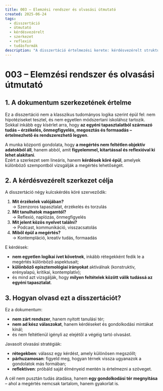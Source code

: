 ```yaml
---
title: 003 – Elemzési rendszer és olvasási útmutató
created: 2025-06-24
tags:
  - disszertáció
  - útmutató
  - kérdésvezérelt
  - szerkezet
  - reflexió
  - tudásformák
description: "A disszertáció értelmezési kerete: kérdésvezérelt struktúra, egyéni tapasztalat mint tudásforrás, és nyitott tanulási tér."
---
```


# 003 – Elemzési rendszer és olvasási útmutató

## 1. A dokumentum szerkezetének értelme

Ez a disszertáció nem a klasszikus tudományos logika szerint épül fel: nem hipotéziseket tesztel, és nem egyetlen módszertani iskolához tartozik.  
Sokkal inkább egy kísérlet arra, hogy **az egyéni tapasztalatból származó tudás – érzékelés, önmegfigyelés, megosztás és formaadás – értelmezhető és rendszerezhető legyen**.

A munka központi gondolata, hogy **a megértés nem feltétlen objektív adatokból áll**, hanem abból, amit **figyelemmel, kitartással és reflexióval ki lehet alakítani**.  
Ezért a szerkezet sem lineáris, hanem **kérdések köré épül**, amelyek különböző szempontból vizsgálják a megértés lehetőségét.

## 2. A kérdésvezérelt szerkezet célja

A disszertáció négy kulcskérdés köré szerveződik:

1. **Mit érzékelek valójában?**  
   → Szenzoros tapasztalat, érzékelés és torzulás  
2. **Mit tanulhatok magamtól?**  
   → Reflexió, naplózás, önmegfigyelés  
3. **Mit jelent közös nyelvet találni?**  
   → Podcast, kommunikáció, visszacsatolás  
4. **Miből épül a megértés?**  
   → Kontempláció, kreatív tudás, formaadás

E kérdések:
- **nem egyetlen logikai ívet követnek**, inkább rétegekként fedik le a megértés különböző aspektusait;
- **különböző episztemológiai irányokat** aktiválnak (konstruktív, erényalapú, kritikai, kontemplatív);
- és mind azt vizsgálják, hogy **milyen feltételek között válik tudássá az egyéni tapasztalat**.

## 3. Hogyan olvasd ezt a disszertációt?

Ez a dokumentum:
- **nem zárt rendszer**, hanem nyitott tanulási tér;
- **nem ad kész válaszokat**, hanem kérdéseket és gondolkodási mintákat kínál;
- és nem feltétlenül igényli az elejétől a végéig tartó olvasást.

Javasolt olvasási stratégiák:
- **rétegekben**: válassz egy kérdést, amely különösen megszólít;
- **párhuzamosan**: figyeld meg, hogyan térnek vissza ugyanazok a gondolatok más formában;
- **reflektíven**: próbáld saját élményeid mentén is értelmezni a szöveget.

A cél nem pusztán tudás átadása, hanem **egy gondolkodási tér megnyitása** – ahol a megértés nemcsak tartalom, hanem gyakorlat is.

